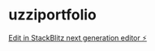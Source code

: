 # uzziportfolio

[Edit in StackBlitz next generation editor ⚡️](https://stackblitz.com/~/github.com/rafaeluzzi/uzziportfolio)